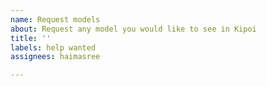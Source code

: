 ```yaml
---
name: Request models
about: Request any model you would like to see in Kipoi
title: ''
labels: help wanted
assignees: haimasree

---
```



